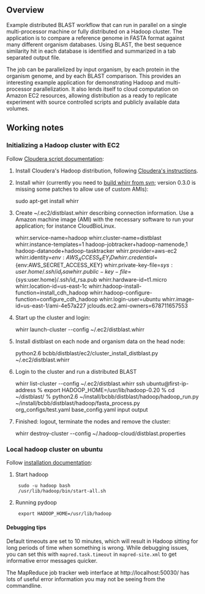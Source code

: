## Overview

Example distributed BLAST workflow that can run in parallel on a single
multi-processor machine or fully distributed on a Hadoop cluster. The
application is to compare a reference genome in FASTA format against many
different organism databases. Using BLAST, the best sequence similarity
hit in each database is identified and summarized in a tab separated output
file.

The job can be parallelized by input organism, by each protein in the organism
genome, and by each BLAST comparison. This provides an interesting example
application for demonstrating Hadoop and multi-processor parallelization. It
also lends itself to cloud computation on Amazon EC2 resources, allowing
distribution as a ready to replicate experiment with source controlled
scripts and publicly available data volumes.

## Working notes

### Initializing a Hadoop cluster with EC2

Follow [Cloudera script documentation][1]:

1. Install Cloudera's Hadoop distribution, following [Cloudera's instructions][3].

2. Install whirr (currently you need to [build whirr from svn][1a];
   version 0.3.0 is missing some patches to allow use of custom AMIs):

    sudo apt-get install whirr

3. Create ~/.ec2/distblast.whirr describing connection information.
   Use a Amazon machine image (AMI) with the necessary software to
   run your application; for instance CloudBioLinux.

    whirr.service-name=hadoop
    whirr.cluster-name=distblast
    whirr.instance-templates=1 hadoop-jobtracker+hadoop-namenode,1 hadoop-datanode+hadoop-tasktracker
    whirr.provider=aws-ec2
    whirr.identity=${env:AWS_ACCESS_KEY_ID}
    whirr.credential=${env:AWS_SECRET_ACCESS_KEY}
    whirr.private-key-file=${sys:user.home}/.ssh/id_rsa
    whirr.public-key-file=${sys:user.home}/.ssh/id_rsa.pub
    whirr.hardware-id=t1.micro
    whirr.location-id=us-east-1c
    whirr.hadoop-install-function=install_cdh_hadoop
    whirr.hadoop-configure-function=configure_cdh_hadoop
    whirr.login-user=ubuntu
    whirr.image-id=us-east-1/ami-4e57a227
    jclouds.ec2.ami-owners=678711657553

4. Start up the cluster and login:

    whirr launch-cluster --config ~/.ec2/distblast.whirr

5. Install distblast on each node and organism data on the head node:

    python2.6 bcbb/distblast/ec2/cluster_install_distblast.py ~/.ec2/distblast.whirr

6. Login to the cluster and run a distributed BLAST

    whirr list-cluster --config ~/.ec2/distblast.whirr
    ssh ubuntu@first-ip-address
    % export HADOOP_HOME=/usr/lib/hadoop-0.20
    % cd ~/distblast/
    % python2.6 ~/install/bcbb/distblast/hadoop/hadoop_run.py \
      ~/install/bcbb/distblast/hadoop/fasta_process.py \
      org_configs/test.yaml base_config.yaml input output

7. Finished: logout, terminate the nodes and remove the cluster:

    whirr destroy-cluster --config ~/.hadoop-cloud/distblast.properties

[1]: https://wiki.cloudera.com/display/DOC/Whirr+Installation
[1a]: https://cwiki.apache.org/confluence/display/WHIRR/How+To+Contribute
[3]: https://wiki.cloudera.com/display/DOC/Hadoop+Installation+(CDH3)

### Local hadoop cluster on ubuntu

Follow [installation documentation][2]:

1. Start hadoop

        sudo -u hadoop bash
        /usr/lib/hadoop/bin/start-all.sh

2. Running pydoop

        export HADOOP_HOME=/usr/lib/hadoop

#### Debugging tips

Default timeouts are set to 10 minutes, which will result in Hadoop
sitting for long periods of time when something is wrong. While
debugging issues, you can set this with `mapred.task.timeout` in
`mapred-site.xml` to get informative error messages quicker.

The MapReduce job tracker web interface at http://localhost:50030/ has
lots of useful error information you may not be seeing from the
commandline.

[2]: http://www.michael-noll.com/wiki/Running_Hadoop_On_Ubuntu_Linux_(Single-Node_Cluster)
